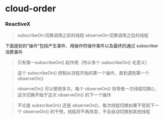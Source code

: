 # cloud-order
### ReactiveX
>subscribeOn:切换调用之前的线程
>observeOn:切换调用之后的线程
>
>

下面提到的“操作”包括产生事件、用操作符操作事件以及最终的通过 subscriber 消费事件

>只有第一subscribeOn() 起作用（所以多个 subscribeOn() 毛意义）

>这个 subscribeOn() 控制从流程开始的第一个操作，直到遇到第一个 observeOn()

>observeOn() 可以使用多次，每个 observeOn() 将导致一次线程切换()，这次切换开始于这次 observeOn() 的下一个操作

>不论是 subscribeOn() 还是 observeOn()，每次线程切换如果不受到下一个 observeOn() 的干预，线程将不再改变，不会自动切换到其他线程

